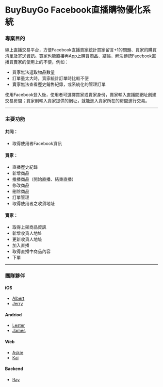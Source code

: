 # BuyBuyGo Facebook直播購物優化系統


### 專案目的

線上直播交易平台，方便Facebook直播賣家統計買家留言+1的問題、買家的購買清單及寄送資訊。買家也能直接再App上購買商品、結帳，解決傳統Facebook直播買賣家的使用上的不便，例如：

- 買家無法選取物品數量
- 訂單量太大時，賣家統計訂單時比較不便
- 賣家無法查看歷史銷售紀錄，或系統化的管理訂單

使用Facebook登入後，使用者可選擇買家或賣家身份，賣家輸入直播間網址創建交易房間；買家則輸入賣家提供的網址，就能進入賣家所在的房間進行交易。

* * *

### 主要功能

#### 共同：
- 取得使用者Facebook資訊

#### 買家：
- 直播歷史紀錄
- 新增商品
- 推播商品（開始直播、結束直播）
- 修改商品
- 刪除商品
- 訂單管理
- 取得使用者之收貨地址

#### 賣家：
- 取得上架商品資訊
- 新增收貨人地址
- 更新收貨人地址
- 加入直播
- 取得直播中商品內容
- 下單
* * *

### 團隊夥伴

#### iOS 
- [Albert](https://github.com/asdfg51014/FacebookLiveStreamingShopingApp)
- [Jerry](https://github.com/aa08666/Livestream-shopping_iOS)

#### Andriod
- [Lester](https://github.com/jhengjhe/BuyBuyGo)
- [James](https://github.com/tn710617/FacebookOptimizedLiveStreamSellingSystem)

#### Web 
- [Askie](https://github.com/askiebaby/buy-everything)
- [Kai](https://github.com/LiaoYingKai/comeBuy)


#### Backend

- [Ray](https://github.com/tn710617/FacebookOptimizedLiveStreamSellingSystem)




